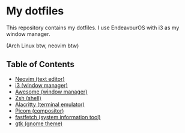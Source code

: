 # My dotfiles

This repository contains my dotfiles. I use EndeavourOS with i3 as my window manager.

(Arch Linux btw, neovim btw)

## Table of Contents

* [Neovim (text editor)](#neovim)
* [i3 (window manager)](#i3)
* [Awesome (window manager)](#awesome)
* [Zsh (shell)](#zsh)
* [Alacritty (terminal emulator)](#alacritty)
* [Picom (compositor)](#picom)
* [fastfetch (system information tool)](#fastfetch)
* [gtk (gnome theme)](#gtk)

